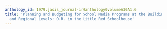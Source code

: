 ```yaml
---
anthology_id: 1979.jasis_journal-ir0anthology0volumeA30A1.6
title: 'Planning and Budgeting for School Media Programs at the Building, District,
  and Regional Levels: O.R. in the Little Red Schoolhouse'
---
```

